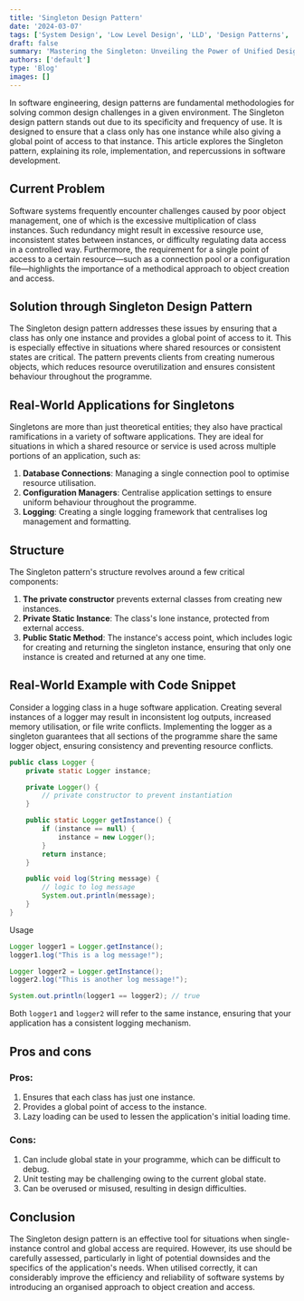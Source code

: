 ```yaml
---
title: 'Singleton Design Pattern'
date: '2024-03-07'
tags: ['System Design', 'Low Level Design', 'LLD', 'Design Patterns', 'Creational Design Pattern']
draft: false
summary: 'Mastering the Singleton: Unveiling the Power of Unified Design in Software Architecture'
authors: ['default']
type: 'Blog'
images: []
---
```


In software engineering, design patterns are fundamental methodologies for solving common design challenges in a given environment. The Singleton design pattern stands out due to its specificity and frequency of use. It is designed to ensure that a class only has one instance while also giving a global point of access to that instance. This article explores the Singleton pattern, explaining its role, implementation, and repercussions in software development.

## Current Problem

Software systems frequently encounter challenges caused by poor object management, one of which is the excessive multiplication of class instances. Such redundancy might result in excessive resource use, inconsistent states between instances, or difficulty regulating data access in a controlled way. Furthermore, the requirement for a single point of access to a certain resource—such as a connection pool or a configuration file—highlights the importance of a methodical approach to object creation and access.

## Solution through Singleton Design Pattern

The Singleton design pattern addresses these issues by ensuring that a class has only one instance and provides a global point of access to it. This is especially effective in situations where shared resources or consistent states are critical. The pattern prevents clients from creating numerous objects, which reduces resource overutilization and ensures consistent behaviour throughout the programme.

## Real-World Applications for Singletons

Singletons are more than just theoretical entities; they also have practical ramifications in a variety of software applications. They are ideal for situations in which a shared resource or service is used across multiple portions of an application, such as:

1. **Database Connections**: Managing a single connection pool to optimise resource utilisation.
2. **Configuration Managers**: Centralise application settings to ensure uniform behaviour throughout the programme.
3. **Logging**: Creating a single logging framework that centralises log management and formatting.

## Structure

The Singleton pattern's structure revolves around a few critical components:

1. **The private constructor** prevents external classes from creating new instances.
2. **Private Static Instance**: The class's lone instance, protected from external access.
3. **Public Static Method**: The instance's access point, which includes logic for creating and returning the singleton instance, ensuring that only one instance is created and returned at any one time.

## Real-World Example with Code Snippet

Consider a logging class in a huge software application. Creating several instances of a logger may result in inconsistent log outputs, increased memory utilisation, or file write conflicts. Implementing the logger as a singleton guarantees that all sections of the programme share the same logger object, ensuring consistency and preventing resource conflicts.

```Java
public class Logger {
    private static Logger instance;

    private Logger() {
        // private constructor to prevent instantiation
    }

    public static Logger getInstance() {
        if (instance == null) {
            instance = new Logger();
        }
        return instance;
    }

    public void log(String message) {
        // logic to log message
        System.out.println(message);
    }
}
```

Usage

```Java
Logger logger1 = Logger.getInstance();
logger1.log("This is a log message!");

Logger logger2 = Logger.getInstance();
logger2.log("This is another log message!");

System.out.println(logger1 == logger2); // true
```

Both `logger1` and `logger2` will refer to the same instance, ensuring that your application has a consistent logging mechanism.

## Pros and cons

### Pros:

1. Ensures that each class has just one instance.
2. Provides a global point of access to the instance.
3. Lazy loading can be used to lessen the application's initial loading time.

### Cons:

1. Can include global state in your programme, which can be difficult to debug.
2. Unit testing may be challenging owing to the current global state.
3. Can be overused or misused, resulting in design difficulties.

## Conclusion

The Singleton design pattern is an effective tool for situations when single-instance control and global access are required. However, its use should be carefully assessed, particularly in light of potential downsides and the specifics of the application's needs. When utilised correctly, it can considerably improve the efficiency and reliability of software systems by introducing an organised approach to object creation and access.
